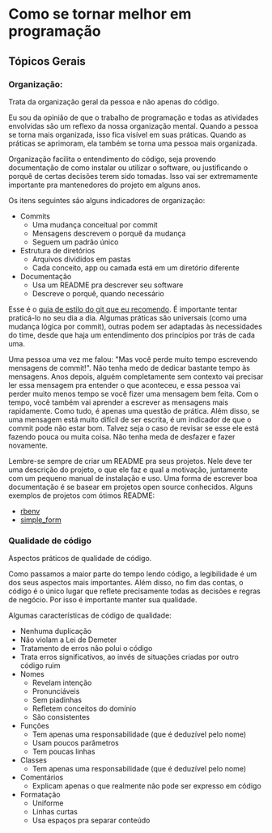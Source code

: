 # Como se tornar melhor em programação

## Tópicos Gerais

### Organização:

Trata da organização geral da pessoa e não apenas do código.

Eu sou da opinião de que o trabalho de programação e todas as atividades
envolvidas são um reflexo da nossa organização mental. Quando a pessoa se torna
mais organizada, isso fica visível em suas práticas. Quando as práticas se
aprimoram, ela também se torna uma pessoa mais organizada.

Organização facilita o entendimento do código, seja provendo documentação de
como instalar ou utilizar o software, ou justificando o porquê de certas
decisões terem sido tomadas. Isso vai ser extremamente importante pra
mantenedores do projeto em alguns anos.

Os itens seguintes são alguns indicadores de organização:

- Commits
  - Uma mudança conceitual por commit
  - Mensagens descrevem o porquê da mudança
  - Seguem um padrão único
- Estrutura de diretórios
  - Arquivos divididos em pastas
  - Cada conceito, app ou camada está em um diretório diferente
- Documentação
  - Usa um README pra descrever seu software
  - Descreve o porquê, quando necessário

Esse é o [guia de estilo do git que eu
recomendo](https://github.com/agis-/git-style-guide). É importante tentar
praticá-lo no seu dia a dia. Algumas práticas são universais (como uma mudança
lógica por commit), outras podem ser adaptadas às necessidades do time, desde
que haja um entendimento dos princípios por trás de cada uma.

Uma pessoa uma vez me falou: "Mas você perde muito tempo escrevendo mensagens
de commit!". Não tenha medo de dedicar bastante tempo às mensagens. Anos
depois, alguém completamente sem contexto vai precisar ler essa mensagem pra
entender o que aconteceu, e essa pessoa vai perder muito menos tempo se você
fizer uma mensagem bem feita. Com o tempo, você também vai aprender a escrever
as mensagens mais rapidamente. Como tudo, é apenas uma questão de prática. Além
disso, se uma mensagem está muito difícil de ser escrita, é um indicador de que
o commit pode não estar bom. Talvez seja o caso de revisar se esse ele está
fazendo pouca ou muita coisa. Não tenha meda de desfazer e fazer novamente.

Lembre-se sempre de criar um README pra seus projetos. Nele deve ter uma
descrição do projeto, o que ele faz e qual a motivação, juntamente com um
pequeno manual de instalação e uso. Uma forma de escrever boa documentação é se
basear em projetos open source conhecidos. Alguns exemplos de projetos com
ótimos README:

- [rbenv](https://github.com/sstephenson/rbenv)
- [simple_form](https://github.com/plataformatec/simple_form)


### Qualidade de código

Aspectos práticos de qualidade de código.

Como passamos a maior parte do tempo lendo código, a legibilidade é um dos seus
aspectos mais importantes. Além disso, no fim das contas, o código é o único
lugar que reflete precisamente todas as decisões e regras de negócio. Por isso
é importante manter sua qualidade.

Algumas características de código de qualidade:

- Nenhuma duplicação
- Não violam a Lei de Demeter
- Tratamento de erros não polui o código
- Trata erros significativos, ao invés de situações criadas por outro código
    ruim
- Nomes
  - Revelam intenção
  - Pronunciáveis
  - Sem piadinhas
  - Refletem conceitos do domínio
  - São consistentes
- Funções
  - Tem apenas uma responsabilidade (que é deduzível pelo nome)
  - Usam poucos parâmetros
  - Tem poucas linhas
- Classes
  - Tem apenas uma responsabilidade (que é deduzível pelo nome)
- Comentários
  - Explicam apenas o que realmente não pode ser expresso em código
- Formatação
  - Uniforme
  - Linhas curtas
  - Usa espaços pra separar conteúdo
